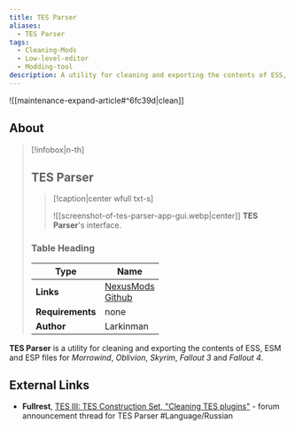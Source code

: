 ```yaml
---
title: TES Parser
aliases:
  - TES Parser
tags:
  - Cleaning-Mods
  - Low-level-editor
  - Modding-tool
description: A utility for cleaning and exporting the contents of ESS, ESM and ESP files for Morrowind, Oblivion, Skyrim, Fallout 3 and Fallout 4.
---
```


![[maintenance-expand-article#^6fc39d|clean]]

## About

> [!infobox|n-th]
> 
> ## TES Parser
> 
> > [!caption|center wfull txt-s]
> > 
> > ![[screenshot-of-tes-parser-app-gui.webp|center]]
> > **TES Parser**'s interface.
> 
> ### Table Heading
> 
> | Type | Name |
> | --- | --- |
> | **Links** | [NexusMods](https://www.nexusmods.com/morrowind/mods/52850)<br>[Github](https://github.com/Larkin-man/TES-parser) |
> | **Requirements** | none |
> | **Author** | Larkinman |

**TES Parser** is a utility for cleaning and exporting the contents of ESS, ESM and ESP files for _Morrowind_, _Oblivion_, _Skyrim_, _Fallout 3_ and _Fallout 4_.

## External Links

- **Fullrest**, [TES III: TES Construction Set, "Cleaning TES plugins"](https://www.fullrest.ru/forum/topic/41528-chistka-plaginov-tes/) - forum announcement thread for TES Parser #Language/Russian